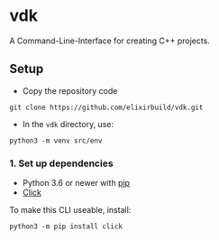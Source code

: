 # vdk
A Command-Line-Interface for creating C++ projects.

## Setup
* Copy the repository code

```shell
git clone https://github.com/elixirbuild/vdk.git
```

* In the `vdk` directory, use:

```shell
python3 -m venv src/env
```

### 1. Set up dependencies

* Python 3.6 or newer with [pip](https://pip.pypa.io/en/stable/installation/)
* [Click](https://click.palletsprojects.com/en/8.0.x/)

To make this CLI useable, install:
```shell
python3 -m pip install click
```
